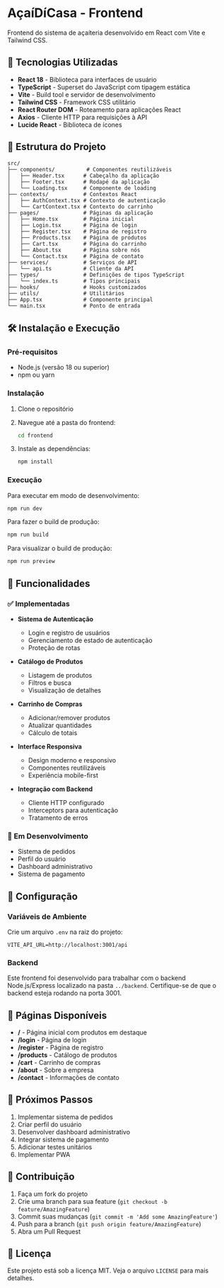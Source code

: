 # AçaíDíCasa - Frontend

Frontend do sistema de açaíteria desenvolvido em React com Vite e Tailwind CSS.

## 🚀 Tecnologias Utilizadas

- **React 18** - Biblioteca para interfaces de usuário
- **TypeScript** - Superset do JavaScript com tipagem estática
- **Vite** - Build tool e servidor de desenvolvimento
- **Tailwind CSS** - Framework CSS utilitário
- **React Router DOM** - Roteamento para aplicações React
- **Axios** - Cliente HTTP para requisições à API
- **Lucide React** - Biblioteca de ícones

## 📁 Estrutura do Projeto

```
src/
├── components/          # Componentes reutilizáveis
│   ├── Header.tsx      # Cabeçalho da aplicação
│   ├── Footer.tsx      # Rodapé da aplicação
│   └── Loading.tsx     # Componente de loading
├── contexts/           # Contextos React
│   ├── AuthContext.tsx # Contexto de autenticação
│   └── CartContext.tsx # Contexto do carrinho
├── pages/              # Páginas da aplicação
│   ├── Home.tsx        # Página inicial
│   ├── Login.tsx       # Página de login
│   ├── Register.tsx    # Página de registro
│   ├── Products.tsx    # Página de produtos
│   ├── Cart.tsx        # Página do carrinho
│   ├── About.tsx       # Página sobre nós
│   └── Contact.tsx     # Página de contato
├── services/           # Serviços de API
│   └── api.ts          # Cliente da API
├── types/              # Definições de tipos TypeScript
│   └── index.ts        # Tipos principais
├── hooks/              # Hooks customizados
├── utils/              # Utilitários
├── App.tsx             # Componente principal
└── main.tsx            # Ponto de entrada
```

## 🛠️ Instalação e Execução

### Pré-requisitos

- Node.js (versão 18 ou superior)
- npm ou yarn

### Instalação

1. Clone o repositório
2. Navegue até a pasta do frontend:
   ```bash
   cd frontend
   ```

3. Instale as dependências:
   ```bash
   npm install
   ```

### Execução

Para executar em modo de desenvolvimento:
```bash
npm run dev
```

Para fazer o build de produção:
```bash
npm run build
```

Para visualizar o build de produção:
```bash
npm run preview
```

## 🎨 Funcionalidades

### ✅ Implementadas

- **Sistema de Autenticação**
  - Login e registro de usuários
  - Gerenciamento de estado de autenticação
  - Proteção de rotas

- **Catálogo de Produtos**
  - Listagem de produtos
  - Filtros e busca
  - Visualização de detalhes

- **Carrinho de Compras**
  - Adicionar/remover produtos
  - Atualizar quantidades
  - Cálculo de totais

- **Interface Responsiva**
  - Design moderno e responsivo
  - Componentes reutilizáveis
  - Experiência mobile-first

- **Integração com Backend**
  - Cliente HTTP configurado
  - Interceptors para autenticação
  - Tratamento de erros

### 🚧 Em Desenvolvimento

- Sistema de pedidos
- Perfil do usuário
- Dashboard administrativo
- Sistema de pagamento

## 🔧 Configuração

### Variáveis de Ambiente

Crie um arquivo `.env` na raiz do projeto:

```env
VITE_API_URL=http://localhost:3001/api
```

### Backend

Este frontend foi desenvolvido para trabalhar com o backend Node.js/Express localizado na pasta `../backend`. Certifique-se de que o backend esteja rodando na porta 3001.

## 📱 Páginas Disponíveis

- **/** - Página inicial com produtos em destaque
- **/login** - Página de login
- **/register** - Página de registro
- **/products** - Catálogo de produtos
- **/cart** - Carrinho de compras
- **/about** - Sobre a empresa
- **/contact** - Informações de contato

## 🎯 Próximos Passos

1. Implementar sistema de pedidos
2. Criar perfil do usuário
3. Desenvolver dashboard administrativo
4. Integrar sistema de pagamento
5. Adicionar testes unitários
6. Implementar PWA

## 🤝 Contribuição

1. Faça um fork do projeto
2. Crie uma branch para sua feature (`git checkout -b feature/AmazingFeature`)
3. Commit suas mudanças (`git commit -m 'Add some AmazingFeature'`)
4. Push para a branch (`git push origin feature/AmazingFeature`)
5. Abra um Pull Request

## 📄 Licença

Este projeto está sob a licença MIT. Veja o arquivo `LICENSE` para mais detalhes.